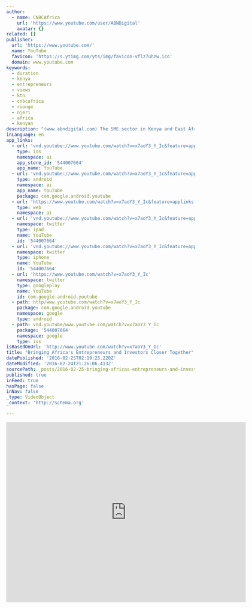 ```yaml
---
author:
  - name: CNBCAfrica
    url: 'https://www.youtube.com/user/ABNDigital'
    avatar: {}
related: []
publisher:
  url: 'https://www.youtube.com/'
  name: YouTube
  favicon: 'https://s.ytimg.com/yts/img/favicon-vflz7uhzw.ico'
  domain: www.youtube.com
keywords:
  - duration
  - kenya
  - entrepreneurs
  - views
  - ktn
  - cnbcafrica
  - rionge
  - njeri
  - africa
  - kenyan
description: "(www.abndigital.com) The SME sector in Kenya and East Africa accounts for approximately 90% of all firms and accounts for as much as 60% of jobs. Now Kenyan entrepreneur Njeri Rionge wants to bring together African entrepreneurs, SMEs and investors. ABN's Samantha Loring crosses to our studios in Nairobi to discuss this in more detail with her."
inLanguage: en
app_links:
  - url: 'vnd.youtube://www.youtube.com/watch?v=x7aoY3_Y_Ic&feature=applinks'
    type: ios
    namespace: ai
    app_store_id: '544007664'
    app_name: YouTube
  - url: 'vnd.youtube://www.youtube.com/watch?v=x7aoY3_Y_Ic&feature=applinks'
    type: android
    namespace: ai
    app_name: YouTube
    package: com.google.android.youtube
  - url: 'https://www.youtube.com/watch?v=x7aoY3_Y_Ic&feature=applinks'
    type: web
    namespace: ai
  - url: 'vnd.youtube://www.youtube.com/watch?v=x7aoY3_Y_Ic&feature=applinks'
    namespace: twitter
    type: ipad
    name: YouTube
    id: '544007664'
  - url: 'vnd.youtube://www.youtube.com/watch?v=x7aoY3_Y_Ic&feature=applinks'
    namespace: twitter
    type: iphone
    name: YouTube
    id: '544007664'
  - url: 'https://www.youtube.com/watch?v=x7aoY3_Y_Ic'
    namespace: twitter
    type: googleplay
    name: YouTube
    id: com.google.android.youtube
  - path: http/www.youtube.com/watch?v=x7aoY3_Y_Ic
    package: com.google.android.youtube
    namespace: google
    type: android
  - path: vnd.youtube/www.youtube.com/watch?v=x7aoY3_Y_Ic
    package: '544007664'
    namespace: google
    type: ios
isBasedOnUrl: 'http://www.youtube.com/watch?v=x7aoY3_Y_Ic'
title: "Bringing Africa's Entrepreneurs and Investors Closer Together"
datePublished: '2016-02-25T02:19:25.220Z'
dateModified: '2016-02-24T21:26:06.413Z'
sourcePath: _posts/2016-02-25-bringing-africas-entrepreneurs-and-investors-closer-togethe.md
published: true
inFeed: true
hasPage: false
inNav: false
_type: VideoObject
_context: 'http://schema.org'

---
```

<iframe src="http://cdn.embedly.com/widgets/media.html?src=https%3A%2F%2Fwww.youtube.com%2Fembed%2Fx7aoY3_Y_Ic%3Ffeature%3Doembed&amp;url=https%3A%2F%2Fwww.youtube.com%2Fwatch%3Fv%3Dx7aoY3_Y_Ic&amp;image=https%3A%2F%2Fi.ytimg.com%2Fvi%2Fx7aoY3_Y_Ic%2Fhqdefault.jpg&amp;key=b7d04c9b404c499eba89ee7072e1c4f7&amp;type=text%2Fhtml&amp;schema=youtube" width="640" height="480" scrolling="no" frameborder="0" allowfullscreen="allowfullscreen" style=""></iframe>